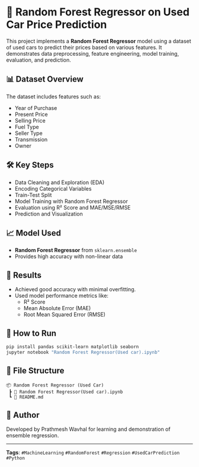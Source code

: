 
# 🚗 Random Forest Regressor on Used Car Price Prediction

This project implements a **Random Forest Regressor** model using a dataset of used cars to predict their prices based on various features. It demonstrates data preprocessing, feature engineering, model training, evaluation, and prediction.

## 📊 Dataset Overview

The dataset includes features such as:
- Year of Purchase
- Present Price
- Selling Price
- Fuel Type
- Seller Type
- Transmission
- Owner

## 🛠️ Key Steps

- Data Cleaning and Exploration (EDA)
- Encoding Categorical Variables
- Train-Test Split
- Model Training with Random Forest Regressor
- Evaluation using R² Score and MAE/MSE/RMSE
- Prediction and Visualization

## 📈 Model Used

- **Random Forest Regressor** from `sklearn.ensemble`
- Provides high accuracy with non-linear data

## 📌 Results

- Achieved good accuracy with minimal overfitting.
- Used model performance metrics like:
  - R² Score
  - Mean Absolute Error (MAE)
  - Root Mean Squared Error (RMSE)

## 🧪 How to Run

```bash
pip install pandas scikit-learn matplotlib seaborn
jupyter notebook "Random Forest Regressor(Used car).ipynb"
```

## 📁 File Structure

```
📦 Random Forest Regressor (Used Car)
 ┣ 📜 Random Forest Regressor(Used car).ipynb
 ┗ 📄 README.md
```

## 🧠 Author

Developed by Prathmesh Wavhal for learning and demonstration of ensemble regression.

---

**Tags**: `#MachineLearning` `#RandomForest` `#Regression` `#UsedCarPrediction` `#Python`
